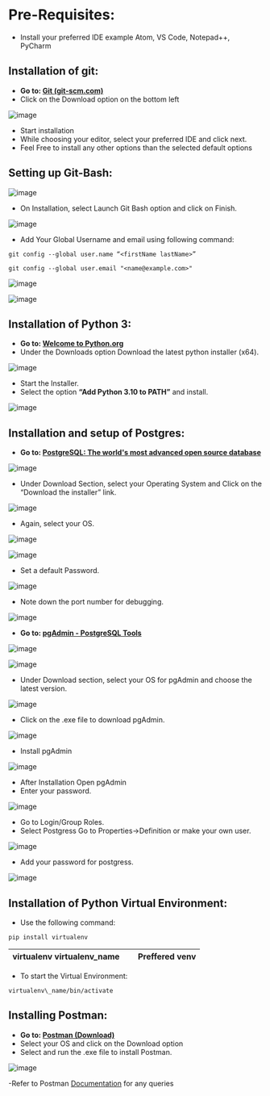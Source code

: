 # Pre-Requisites:

- Install your preferred IDE example Atom, VS Code, Notepad++, PyCharm

## **Installation of git:**

- **Go to: [Git (git-scm.com)](https://git-scm.com/)**
- Click on the Download option on the bottom left 


 ![image](https://user-images.githubusercontent.com/55577773/161759717-b0466942-c02f-4110-bc5e-3e72799e1789.png)


- Start installation
- While choosing your editor, select your preferred IDE and click next.
- Feel Free to install any other options than the selected default options

## **Setting up Git-Bash:**


![image](https://user-images.githubusercontent.com/55577773/161759800-3a3f808d-50f5-47d1-80c0-638580c68ec8.png)


- On Installation, select Launch Git Bash option and click on Finish.


 ![image](https://user-images.githubusercontent.com/55577773/161760070-a75e2ca9-e65e-4a20-a3a0-10f3675a5ddf.png)




- Add Your Global Username and email using following command:



```
git config --global user.name “<firstName lastName>” 
```

```
git config --global user.email "<name@example.com>"
```


![image](https://user-images.githubusercontent.com/55577773/161761380-027f7d84-9444-41d9-a5ba-a15914333426.png)

![image](https://user-images.githubusercontent.com/55577773/161762236-eaa6cfc0-ae21-4807-a8f7-685117402e7b.png)


##  **Installation of Python 3:**

- **Go to: [Welcome to Python.org](https://www.python.org/)**
- Under the Downloads option Download the latest python installer (x64).

![image](https://user-images.githubusercontent.com/55577773/161762337-a24b0e56-6620-4aeb-bdc9-4166eaa0d89e.png)


- Start the Installer.
- Select the option **“Add Python 3.10 to PATH”** and install.

![image](https://user-images.githubusercontent.com/55577773/161762389-e68cd2d6-b5fc-4f0b-b55a-530493023a89.png)



##  **Installation and setup of Postgres:**

- **Go to:  [PostgreSQL: The world's most advanced open source database](https://www.postgresql.org/)**

![image](https://user-images.githubusercontent.com/55577773/161762460-8727306c-4bf0-4736-ada5-42b1cd9cace7.png)

- Under Download Section, select your Operating System and Click on the “Download the installer” link.


![image](https://user-images.githubusercontent.com/55577773/161762514-dea3ce0a-15df-4b50-a6ed-45b26667c7bf.png)

- Again, select your OS.


![image](https://user-images.githubusercontent.com/55577773/161762603-83026369-935c-480c-b2eb-f4e3e803d5af.png)

![image](https://user-images.githubusercontent.com/55577773/161764401-585e3b5a-fe3d-44ca-a848-86b9ddf8687c.png)

- Set a default Password.

![image](https://user-images.githubusercontent.com/55577773/161764515-8f4a6992-442f-4900-ab2e-799d58211a57.png)

- Note down the port number for debugging.

![image](https://user-images.githubusercontent.com/55577773/161764731-e0815f0d-3b97-405b-8d39-ec1a0ed5a771.png)



- **Go to: [pgAdmin - PostgreSQL Tools](https://www.pgadmin.org/)**

![image](https://user-images.githubusercontent.com/55577773/161769293-ae42c2a0-b030-47b5-a036-b36d305d5b6f.png)

![image](https://user-images.githubusercontent.com/55577773/161769366-4118d242-3279-47be-b7b3-e6d5abb29e43.png)


- Under Download section, select your OS for pgAdmin and choose the latest version.

![image](https://user-images.githubusercontent.com/55577773/161769406-69db7784-f7e7-4b54-855d-b685f61d4783.png)

- Click on the .exe file to download pgAdmin.

![image](https://user-images.githubusercontent.com/55577773/161769433-cfd2434c-d707-4f6d-b8aa-595796c68fd8.png)

- Install pgAdmin

![image](https://user-images.githubusercontent.com/55577773/161769467-192853a2-06ae-4b68-b79f-79560b684c3d.png)

- After Installation Open pgAdmin
- Enter your password.

![image](https://user-images.githubusercontent.com/55577773/161769506-b1112db1-67e8-4a82-ac9d-817d95556b33.png)

- Go to Login/Group Roles.
- Select Postgress Go to Properties->Definition or make your own user.

![image](https://user-images.githubusercontent.com/55577773/161769604-13bd365b-af29-4288-90c6-98fe80ec7458.png)

- Add your password for postgress.

![image](https://user-images.githubusercontent.com/55577773/161769641-16fb9e19-d5f0-42df-b566-fb821c932c8c.png)


##  **Installation of Python Virtual Environment:**

- Use the following command:

```
pip install virtualenv
```

|virtualenv virtualenv\_name| |Preffered venv|
| :- | :- | :- |


- To start the Virtual Environment:

```
virtualenv\_name/bin/activate
```

## **Installing Postman:**

- **Go to: [Postman (Download)](https://www.postman.com/downloads/)**
- Select your OS and click on the Download option
- Select and run the .exe file to install Postman.

![image](https://user-images.githubusercontent.com/55577773/161771814-9592eafb-ee73-4538-8ab6-181550bd36ef.png)

-Refer to Postman [Documentation](https://learning.postman.com/docs/getting-started/introduction/) for any queries 






